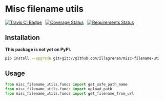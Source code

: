 # Misc filename utils #

[![Travis CI Badge](https://api.travis-ci.org/illagrenan/misc-filename-utils.png)](https://travis-ci.org/illagrenan/misc-filename-utils)
&nbsp;
[![Coverage Status](https://coveralls.io/repos/illagrenan/misc-filename-utils/badge.png)](https://coveralls.io/r/illagrenan/misc-filename-utils)
&nbsp;
[![Requirements Status](https://requires.io/github/illagrenan/misc-filename-utils/requirements.svg?branch=master)](https://requires.io/github/illagrenan/misc-filename-utils/requirements/?branch=master)


## Installation ##

**This package is not yet on PyPI.**

```bash
pip install --upgrade git+git://github.com/illagrenan/misc-filename-utils.git#egg=misc-filename-utils
```

## Usage ##

```python
from misc_filename_utils.funcs import get_safe_path_name
from misc_filename_utils.funcs import upload_path
from misc_filename_utils.funcs import get_filename_from_url
```
